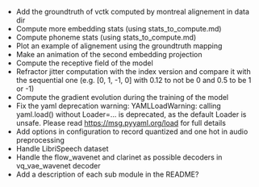 * Add the groundtruth of vctk computed by montreal alignement in data dir
* Compute more embedding stats (using stats_to_compute.md)
* Compute phoneme stats (using stats_to_compute.md)
* Plot an example of alignement using the groundtruth mapping
* Make an animation of the second embedding projection
* Compute the receptive field of the model
* Refractor jitter computation with the index version and compare it with the sequential one (e.g. [0, 1, -1, 0] with 0.12 to not be 0 and 0.5 to be 1 or -1)
* Compute the gradient evolution during the training of the model
* Fix the yaml deprecation warning: YAMLLoadWarning: calling yaml.load() without Loader=... is deprecated, as the default Loader is unsafe. Please read https://msg.pyyaml.org/load for full details
*  Add options in configuration to record quantized and one hot in audio preprocessing
* Handle LibriSpeech dataset
* Handle the flow_wavenet and clarinet as possible decoders in vq_vae_wavenet decoder
* Add a description of each sub module in the README?